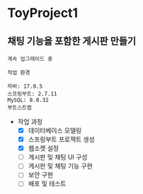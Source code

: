 # ToyProject1
## 채팅 기능을 포함한 게시판 만들기

`계속 업그레이드 중`

```
작업 환경

자바: 17.0.5
스프링부트: 2.7.11
MySQL: 8.0.32
부트스트랩
```

- 작업 과정
    - [x] 데이터베이스 모델링
    - [x] 스프링부트 프로젝트 생성
    - [x] 웹소켓 설정
    - [ ] 게시판 및 채팅 UI 구성
    - [ ] 게시판 및 채팅 기능 구현
    - [ ] 보안 구현
    - [ ] 배포 및 테스트